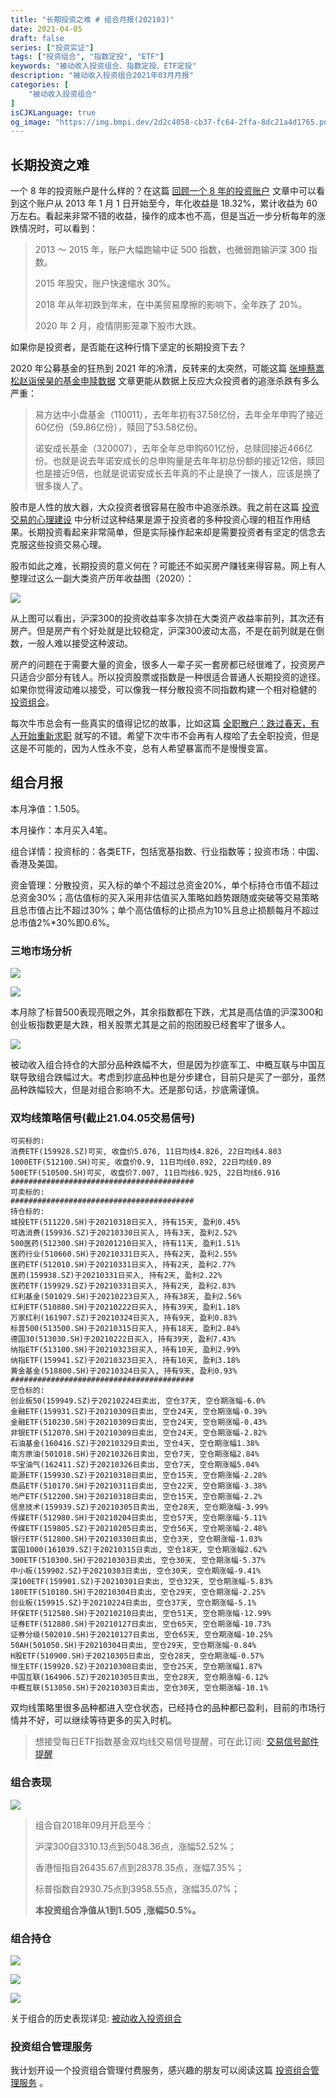 ```yaml
---
title: "长期投资之难 # 组合月报(202103)"
date: 2021-04-05
draft: false
series: ["投资实证"]
tags: ["投资组合", "指数定投", "ETF"]
keywords: "被动收入投资组合、指数定投、ETF定投"
description: "被动收入投资组合2021年03月月报"
categories: [
    "被动收入投资组合"
]
isCJKLanguage: true
og_image: "https://img.bmpi.dev/2d2c4058-cb37-fc64-2ffa-8dc21a4d1765.png"
---
```


## 长期投资之难

一个 8 年的投资账户是什么样的？在这篇 [回顾一个 8 年的投资账户](https://mp.weixin.qq.com/s/mWWFRa1y-xZ1IKXgtUVEow) 文章中可以看到这个账户从 2013 年 1 月 1 日开始至今，年化收益是 18.32%，累计收益为 60 万左右。看起来非常不错的收益，操作的成本也不高，但是当近一步分析每年的涨跌情况时，可以看到：

> 2013 ～ 2015 年，账户大幅跑输中证 500 指数，也微弱跑输沪深 300 指数。
> 
> 2015 年股灾，账户快速缩水 30%。
>
> 2018 年从年初跌到年末，在中美贸易摩擦的影响下，全年跌了 20%。
>
> 2020 年 2 月，疫情阴影笼罩下股市大跌。

如果你是投资者，是否能在这种行情下坚定的长期投资下去？

2020 年公募基金的狂热到 2021 年的冷清，反转来的太突然，可能这篇 [张坤蔡嵩松赵诣侯昊的基金申赎数据](https://mp.weixin.qq.com/s/4GBLP249Ze2urZLB4uPlyw) 文章更能从数据上反应大众投资者的追涨杀跌有多么严重：

> 易方达中小盘基金（110011），去年年初有37.58亿份，去年全年申购了接近60亿份（59.86亿份），赎回了53.58亿份。
> 
> 诺安成长基金（320007），去年全年总申购601亿份，总赎回接近466亿份。也就是说去年诺安成长的总申购量是去年年初总份额的接近12倍，赎回也是接近9倍，也就是说诺安成长去年真的不止是换了一拨人，应该是换了很多拨人了。

股市是人性的放大器，大众投资者很容易在股市中追涨杀跌。我之前在这篇 [投资交易的心理建设](/money/passive-income-protfolio/202010/) 中分析过这种结果是源于投资者的多种投资心理的相互作用结果。长期投资看起来非常简单，但是实际操作起来却是需要投资者有坚定的信念去克服这些投资交易心理。

股市如此之难，长期投资的意义何在？可能还不如买房产赚钱来得容易。网上有人整理过这么一副大类资产历年收益图（2020）：

![](https://img.bmpi.dev/973d74a8-0ddb-7e43-a37f-4e156d573a5e.png)

从上图可以看出，沪深300的投资收益率多次排在大类资产收益率前列，其次还有房产。但是房产有个好处就是比较稳定，沪深300波动太高，不是在前列就是在倒数，一般人难以接受这种波动。

房产的问题在于需要大量的资金，很多人一辈子买一套房都已经很难了，投资房产只适合少部分有钱人。所以投资股票或指数是一种很适合普通人长期投资的途径。如果你觉得波动难以接受，可以像我一样分散投资不同指数构建一个相对稳健的 [投资组合](/money/passive-income-protfolio/202006/)。

每次牛市总会有一些真实的值得记忆的故事，比如这篇 [全职散户：跌过春天，有人开始重新求职](https://mp.weixin.qq.com/s/ASyu2oU2-xg7ynV8iW4zgg) 就写的不错。希望下次牛市不会再有人梭哈了去全职投资，但是这是不可能的，因为人性永不变，总有人希望暴富而不是慢慢变富。

## 组合月报

本月净值：1.505。

本月操作：本月买入4笔。

组合详情：投资标的：各类ETF，包括宽基指数、行业指数等；投资市场：中国、香港及美国。

资金管理：分散投资，买入标的单个不超过总资金20%，单个标持仓市值不超过总资金30%；高估值标的买入采用非估值买入策略如趋势跟随或突破等交易策略且总市值占比不超过30%；单个高估值标的止损点为10%且总止损额每月不超过总市值2%*30%即0.6%。

### 三地市场分析

![](https://img.bmpi.dev/2fc62925-359e-3465-2595-d10a7c7f5e9f.png)

![](https://img.bmpi.dev/a5806e05-fc55-4b71-4659-cb0ee3b17046.png)

本月除了标普500表现亮眼之外，其余指数都在下跌，尤其是高估值的沪深300和创业板指数更是大跌，相关股票尤其是之前的抱团股已经套牢了很多人。

![](https://img.bmpi.dev/a62e817b-ac98-02e4-9c74-f3ff1188b753.png)

被动收入组合持仓的大部分品种跌幅不大，但是因为抄底军工、中概互联与中国互联导致组合跌幅过大。考虑到抄底品种也是分步建仓，目前只是买了一部分，虽然品种跌幅较大，但是对组合影响不大。还是那句话，抄底需谨慎。

### 双均线策略信号(截止21.04.05交易信号)

```
可买标的:
消费ETF(159928.SZ)可买, 收盘价5.076, 11日均线4.826, 22日均线4.803
1000ETF(512100.SH)可买, 收盘价0.9, 11日均线0.892, 22日均线0.89
500ETF(510500.SH)可买, 收盘价7.007, 11日均线6.925, 22日均线6.916
#########################################
可卖标的:
#########################################
持仓标的:
城投ETF(511220.SH)于20210318日买入, 持有15天, 盈利0.45%
可选消费(159936.SZ)于20210330日买入, 持有3天, 盈利2.52%
500医药(512300.SH)于20201210日买入, 持有11天, 盈利1.51%
医药行业(510660.SH)于20210331日买入, 持有2天, 盈利2.55%
医药ETF(512010.SH)于20210331日买入, 持有2天, 盈利2.77%
医药(159938.SZ)于20210331日买入, 持有2天, 盈利2.22%
医药ETF(159929.SZ)于20210331日买入, 持有2天, 盈利2.83%
红利基金(501029.SH)于20210223日买入, 持有38天, 盈利2.56%
红利ETF(510880.SH)于20210222日买入, 持有39天, 盈利1.18%
万家红利(161907.SZ)于20210324日买入, 持有9天, 盈利0.83%
标普500(513500.SH)于20210315日买入, 持有18天, 盈利2.84%
德国30(513030.SH)于20210222日买入, 持有39天, 盈利7.43%
纳指ETF(513100.SH)于20210323日买入, 持有10天, 盈利2.99%
纳指ETF(159941.SZ)于20210323日买入, 持有10天, 盈利3.18%
黄金基金(518800.SH)于20210324日买入, 持有9天, 盈利0.93%
#########################################
空仓标的:
创业板50(159949.SZ)于20210224日卖出, 空仓37天, 空仓期涨幅-6.0%
金融ETF(159931.SZ)于20210309日卖出, 空仓24天, 空仓期涨幅-0.39%
金融ETF(510230.SH)于20210309日卖出, 空仓24天, 空仓期涨幅-0.43%
非银ETF(512070.SH)于20210309日卖出, 空仓24天, 空仓期涨幅-2.82%
石油基金(160416.SZ)于20210329日卖出, 空仓4天, 空仓期涨幅1.38%
南方原油(501018.SH)于20210326日卖出, 空仓7天, 空仓期涨幅2.84%
华宝油气(162411.SZ)于20210326日卖出, 空仓7天, 空仓期涨幅5.04%
能源ETF(159930.SZ)于20210318日卖出, 空仓15天, 空仓期涨幅-2.28%
商品ETF(510170.SH)于20210311日卖出, 空仓22天, 空仓期涨幅-3.38%
地产ETF(512200.SH)于20210318日卖出, 空仓15天, 空仓期涨幅-2.2%
信息技术(159939.SZ)于20210305日卖出, 空仓28天, 空仓期涨幅-3.99%
传媒ETF(512980.SH)于20210204日卖出, 空仓57天, 空仓期涨幅-5.11%
传媒ETF(159805.SZ)于20210205日卖出, 空仓56天, 空仓期涨幅-2.48%
银行ETF(512800.SH)于20210330日卖出, 空仓3天, 空仓期涨幅-1.03%
富国1000(161039.SZ)于20210315日卖出, 空仓18天, 空仓期涨幅2.62%
300ETF(510300.SH)于20210303日卖出, 空仓30天, 空仓期涨幅-5.37%
中小板(159902.SZ)于20210303日卖出, 空仓30天, 空仓期涨幅-9.41%
深100ETF(159901.SZ)于20210301日卖出, 空仓32天, 空仓期涨幅-5.83%
180ETF(510180.SH)于20210304日卖出, 空仓29天, 空仓期涨幅-2.25%
创业板(159915.SZ)于20210224日卖出, 空仓37天, 空仓期涨幅-5.1%
环保ETF(512580.SH)于20210210日卖出, 空仓51天, 空仓期涨幅-12.99%
证券ETF(512880.SH)于20210127日卖出, 空仓65天, 空仓期涨幅-10.73%
证券分级(502010.SH)于20210127日卖出, 空仓65天, 空仓期涨幅-10.25%
50AH(501050.SH)于20210304日卖出, 空仓29天, 空仓期涨幅-0.84%
H股ETF(510900.SH)于20210305日卖出, 空仓28天, 空仓期涨幅-0.57%
恒生ETF(159920.SZ)于20210308日卖出, 空仓25天, 空仓期涨幅1.87%
中国互联(164906.SZ)于20210305日卖出, 空仓28天, 空仓期涨幅-6.12%
中概互联(513050.SH)于20210303日卖出, 空仓30天, 空仓期涨幅-10.1%
```

双均线策略里很多品种都进入空仓状态，已经持仓的品种都已盈利，目前的市场行情并不好，可以继续等待更多的买入时机。

> 想接受每日ETF指数基金双均线交易信号提醒，可在此订阅: [交易信号邮件提醒](https://money.i365.tech/)

### 组合表现

![](https://img.bmpi.dev/2d2c4058-cb37-fc64-2ffa-8dc21a4d1765.png)

> 组合自2018年09月开启至今：
> 
> 沪深300自3310.13点到5048.36点，涨幅52.52%；
> 
> 香港恒指自26435.67点到28378.35点，涨幅7.35%；
> 
> 标普指数自2930.75点到3958.55点，涨幅35.07%；
> 
> **本投资组合净值从1到1.505 ,涨幅50.5%。**

### 组合持仓

![](https://img.bmpi.dev/d575966b-566a-5b13-02d5-6ed105fd8a7c.png)

![](https://img.bmpi.dev/a8eb2460-11c9-acde-3673-0a346823fb21.png)

![](https://img.bmpi.dev/df58c7ca-b60b-eb70-5c9f-b7c805cdd660.png)

关于组合的历史表现详见: [被动收入投资组合](https://www.notion.so/mdw/e0ed086e701a4d0aaa4839d2c7aa62ea)

### 投资组合管理服务

我计划开设一个投资组合管理付费服务，感兴趣的朋友可以阅读这篇 [投资组合管理服务](/invest/) 。

